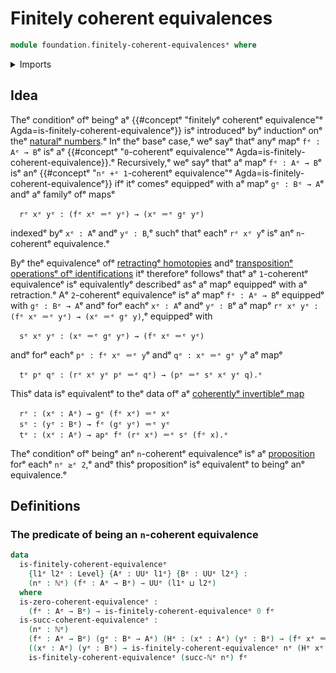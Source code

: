 # Finitely coherent equivalences

```agda
module foundation.finitely-coherent-equivalencesᵉ where
```

<details><summary>Imports</summary>

```agda
open import elementary-number-theory.natural-numbersᵉ

open import foundation.identity-typesᵉ
open import foundation.unit-typeᵉ
open import foundation.universe-levelsᵉ
```

</details>

## Idea

Theᵉ conditionᵉ ofᵉ beingᵉ aᵉ
{{#conceptᵉ "finitelyᵉ coherentᵉ equivalence"ᵉ Agda=is-finitely-coherent-equivalenceᵉ}}
isᵉ introducedᵉ byᵉ inductionᵉ onᵉ theᵉ
[naturalᵉ numbers](elementary-number-theory.natural-numbers.md).ᵉ Inᵉ theᵉ baseᵉ
case,ᵉ weᵉ sayᵉ thatᵉ anyᵉ mapᵉ `fᵉ : Aᵉ → B`ᵉ isᵉ aᵉ
{{#conceptᵉ "`0`-coherentᵉ equivalence"ᵉ Agda=is-finitely-coherent-equivalence}}.ᵉ
Recursively,ᵉ weᵉ sayᵉ thatᵉ aᵉ mapᵉ `fᵉ : Aᵉ → B`ᵉ isᵉ anᵉ
{{#conceptᵉ "`nᵉ +ᵉ 1`-coherentᵉ equivalence"ᵉ Agda=is-finitely-coherent-equivalenceᵉ}}
ifᵉ itᵉ comesᵉ equippedᵉ with aᵉ mapᵉ `gᵉ : Bᵉ → A`ᵉ andᵉ aᵉ familyᵉ ofᵉ mapsᵉ

```text
  rᵉ xᵉ yᵉ : (fᵉ xᵉ ＝ᵉ yᵉ) → (xᵉ ＝ᵉ gᵉ yᵉ)
```

indexedᵉ byᵉ `xᵉ : A`ᵉ andᵉ `yᵉ : B`,ᵉ suchᵉ thatᵉ eachᵉ `rᵉ xᵉ y`ᵉ isᵉ anᵉ `n`-coherentᵉ
equivalence.ᵉ

Byᵉ theᵉ equivalenceᵉ ofᵉ [retractingᵉ homotopies](foundation-core.retractions.mdᵉ)
andᵉ
[transpositionᵉ operationsᵉ ofᵉ identifications](foundation.transposition-identifications-along-retractions.mdᵉ)
itᵉ thereforeᵉ followsᵉ thatᵉ aᵉ `1`-coherentᵉ equivalenceᵉ isᵉ equivalentlyᵉ describedᵉ
asᵉ aᵉ mapᵉ equippedᵉ with aᵉ retraction.ᵉ Aᵉ `2`-coherentᵉ equivalenceᵉ isᵉ aᵉ mapᵉ
`fᵉ : Aᵉ → B`ᵉ equippedᵉ with `gᵉ : Bᵉ → A`ᵉ andᵉ forᵉ eachᵉ `xᵉ : A`ᵉ andᵉ `yᵉ : B`ᵉ aᵉ mapᵉ
`rᵉ xᵉ yᵉ : (fᵉ xᵉ ＝ᵉ yᵉ) → (xᵉ ＝ᵉ gᵉ y)`,ᵉ equippedᵉ with

```text
  sᵉ xᵉ yᵉ : (xᵉ ＝ᵉ gᵉ yᵉ) → (fᵉ xᵉ ＝ᵉ yᵉ)
```

andᵉ forᵉ eachᵉ `pᵉ : fᵉ xᵉ ＝ᵉ y`ᵉ andᵉ `qᵉ : xᵉ ＝ᵉ gᵉ y`ᵉ aᵉ mapᵉ

```text
  tᵉ pᵉ qᵉ : (rᵉ xᵉ yᵉ pᵉ ＝ᵉ qᵉ) → (pᵉ ＝ᵉ sᵉ xᵉ yᵉ q).ᵉ
```

Thisᵉ data isᵉ equivalentᵉ to theᵉ data ofᵉ aᵉ
[coherentlyᵉ invertibleᵉ map](foundation-core.coherently-invertible-maps.mdᵉ)

```text
  rᵉ : (xᵉ : Aᵉ) → gᵉ (fᵉ xᵉ) ＝ᵉ xᵉ
  sᵉ : (yᵉ : Bᵉ) → fᵉ (gᵉ yᵉ) ＝ᵉ yᵉ
  tᵉ : (xᵉ : Aᵉ) → apᵉ fᵉ (rᵉ xᵉ) ＝ᵉ sᵉ (fᵉ x).ᵉ
```

Theᵉ conditionᵉ ofᵉ beingᵉ anᵉ `n`-coherentᵉ equivalenceᵉ isᵉ aᵉ
[proposition](foundation-core.propositions.mdᵉ) forᵉ eachᵉ `nᵉ ≥ᵉ 2`,ᵉ andᵉ thisᵉ
propositionᵉ isᵉ equivalentᵉ to beingᵉ anᵉ equivalence.ᵉ

## Definitions

### The predicate of being an `n`-coherent equivalence

```agda
data
  is-finitely-coherent-equivalenceᵉ
    {l1ᵉ l2ᵉ : Level} {Aᵉ : UUᵉ l1ᵉ} {Bᵉ : UUᵉ l2ᵉ} :
    (nᵉ : ℕᵉ) (fᵉ : Aᵉ → Bᵉ) → UUᵉ (l1ᵉ ⊔ l2ᵉ)
  where
  is-zero-coherent-equivalenceᵉ :
    (fᵉ : Aᵉ → Bᵉ) → is-finitely-coherent-equivalenceᵉ 0 fᵉ
  is-succ-coherent-equivalenceᵉ :
    (nᵉ : ℕᵉ)
    (fᵉ : Aᵉ → Bᵉ) (gᵉ : Bᵉ → Aᵉ) (Hᵉ : (xᵉ : Aᵉ) (yᵉ : Bᵉ) → (fᵉ xᵉ ＝ᵉ yᵉ) → (xᵉ ＝ᵉ gᵉ yᵉ)) →
    ((xᵉ : Aᵉ) (yᵉ : Bᵉ) → is-finitely-coherent-equivalenceᵉ nᵉ (Hᵉ xᵉ yᵉ)) →
    is-finitely-coherent-equivalenceᵉ (succ-ℕᵉ nᵉ) fᵉ
```